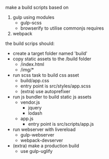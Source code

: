 

make a build scripts based on
1. gulp using modules
   * gulp-scss
   * browserify to utilise commonjs requires
2. webpack

the build scrips should:
* create a target folder named 'build'
* copy static assets to the /build folder
  * /index.html
  * /img/*  
* run scss task to build css asset
  * build/app.css
  * entry point is src/styles/app.scss
  * (extra) use autoprefixer
* run js bundler to build static js assets
  * vendor.js 
     * jquery
     * lodash
  * app.js
     * entry point is src/scripts/app.js
* run webserver with livereload
  * gulp-webserver
  * webpack-devserver
* (extra) make a production build
  * use gulp-uglify
  